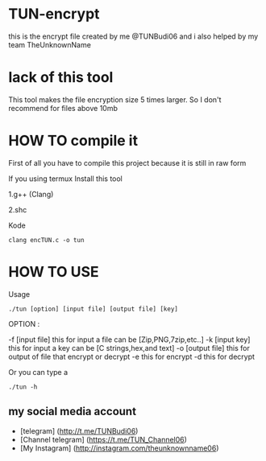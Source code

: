# TUN-encrypt
this is the encrypt file created by me @TUNBudi06 and i also helped by my team TheUnknownName
# lack of this tool
This tool makes the file encryption size 5 times larger. So I don't recommend for files above 10mb
# HOW TO compile it
First of all you have to compile this project because it is still in raw form

If you using termux
Install this tool

1.g++ (Clang)

2.shc

Kode

```
clang encTUN.c -o tun
```

# HOW TO USE
Usage

```
./tun [option] [input file] [output file] [key]
```

OPTION :

-f [input file] this for input a file can be [Zip,PNG,7zip,etc..]
-k [input key] this for input a key can be [C strings,hex,and text]
-o [output file] this for output of file that encrypt or decrypt
-e this for encrypt
-d this for decrypt

Or you can type a


```
./tun -h
```


## my social media account

* [telegram] (http://t.me/TUNBudi06)
* [Channel telegram] (https://t.me/TUN_Channel06)
* [My Instagram] (http://instagram.com/theunknownname06)



